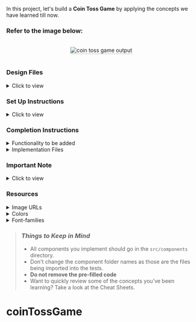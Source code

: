 In this project, let's build a **Coin Toss Game** by applying the concepts we have learned till now.

### Refer to the image below:

<br/>
<div style="text-align: center;">
    <img src="https://assets.ccbp.in/frontend/content/react-js/coin-toss-game-output.gif" alt="coin toss game output" style="max-width:70%;box-shadow:0 2.8px 2.2px rgba(0, 0, 0, 0.12)">
</div>
<br/>

### Design Files

<details>
<summary>Click to view</summary>

- [Extra Small (Size < 576px) and Small (Size >= 576px)](https://assets.ccbp.in/frontend/content/react-js/coin-toss-game-sm-output.png)
- [Medium (Size >= 768px), Large (Size >= 992px) and Extra Large (Size >= 1200px)](https://assets.ccbp.in/frontend/content/react-js/coin-toss-game-lg-output.png)

</details>

### Set Up Instructions

<details>
<summary>Click to view</summary>

- Download dependencies by running `npm install`
- Start up the app using `npm start`
</details>

### Completion Instructions

<details>
<summary>Functionality to be added</summary>
<br/>

The app must have the following functionalities

- Initially, the app should have heads image and total, heads, tails counts as **0**
- When the **Toss Coin** button is clicked, then the toss result should be generated using the below expression

  ```
  const tossResult = Math.floor(Math.random() * 2)
  ```

- If the number generated from the given expression is `0` then the result should be `heads` or else the result should be `tails`
- When the **Toss Coin** is clicked, and the result is `heads` then
  - The heads image should be displayed
  - The heads count should be incremented by one
  - The total should be incremented by one
- When the **Toss Coin** is clicked, and the result is `tails` then
  - The tails image should be displayed
  - The tails count should be incremented by one
  - The total should be incremented by one

</details>

<details>
<summary>Implementation Files</summary>
<br/>

Use these files to complete the implementation:

- `src/components/CoinToss/index.js`
- `src/components/CoinToss/index.css`
</details>

### Important Note

<details>
<summary>Click to view</summary>

<br/>

**The following instructions are required for the tests to pass**

- The toss result image should have the alt attribute value as **toss result**

</details>

### Resources

<details>
<summary>Image URLs</summary>

- [https://assets.ccbp.in/frontend/react-js/heads-img.png](https://assets.ccbp.in/frontend/react-js/heads-img.png)
- [https://assets.ccbp.in/frontend/react-js/tails-img.png](https://assets.ccbp.in/frontend/react-js/tails-img.png)

</details>

<details>
<summary>Colors</summary>

<br/>

<div style="background-color: #e2a139; width: 150px; padding: 10px; color: white">Hex: #e2a139</div>
<div style="background-color: #f9d423; width: 150px; padding: 10px; color: black">Hex: #f9d423</div>
<div style="background-color: #ffffff; width: 150px; padding: 10px; color: black">Hex: #ffffff</div>
<div style="background-color: #a35200; width: 150px; padding: 10px; color: white">Hex: #a35200</div>
<div style="background-color: #334155; width: 150px; padding: 10px; color: white">Hex: #334155</div>
<div style="background-color: #475569; width: 150px; padding: 10px; color: white">Hex: #475569</div>

</details>

<details>
<summary>Font-families</summary>

- Roboto

</details>

> ### _Things to Keep in Mind_
>
> - All components you implement should go in the `src/components` directory.
> - Don't change the component folder names as those are the files being imported into the tests.
> - **Do not remove the pre-filled code**
> - Want to quickly review some of the concepts you’ve been learning? Take a look at the Cheat Sheets.
# coinTossGame
